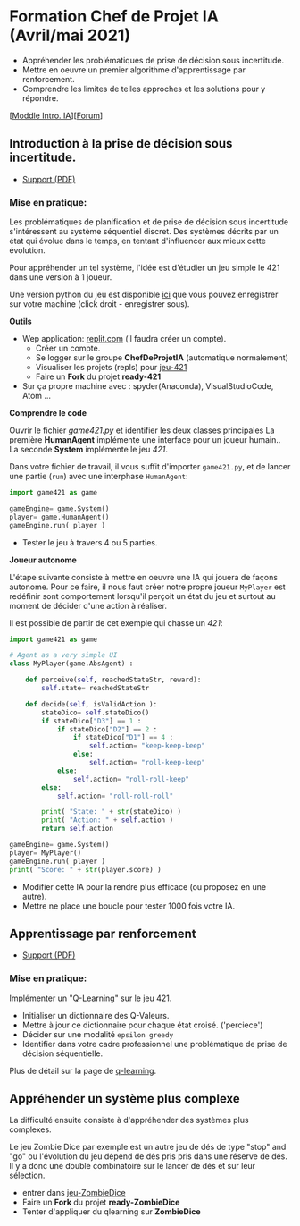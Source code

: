 # Formation Chef de Projet IA (Avril/mai 2021)

- Appréhender les problématiques de prise de décision sous incertitude.
- Mettre en oeuvre un premier algorithme d'apprentissage par renforcement.
- Comprendre les limites de telles approches et les solutions pour y répondre.


[[Moddle Intro. IA](https://ftlv.imt-lille-douai.fr/course/view.php?id=9&section=2)][[Forum](https://ftlv.imt-lille-douai.fr/mod/forum/view.php?id=715)]

## Introduction à la prise de décision sous incertitude.

- [Support (PDF)](https://raw.githubusercontent.com/ceri-num/module-DUU/master/notions/intro.pdf)

### Mise en pratique:

Les problématiques de planification et de prise de décision sous incertitude s'intéressent au système séquentiel discret.
Des systèmes décrits par un état qui évolue dans le temps, en tentant d'influencer aux mieux cette évolution.

Pour appréhender un tel système, l'idée est d'étudier un jeu simple le 421 dans une version à $1$ joueur.

Une version python du jeu est disponible [ici](https://raw.githubusercontent.com/ceri-num/module-DUU/master/codes/game421.py) que vous pouvez enregistrer sur votre machine (click droit - enregistrer sous).

**Outils**

- Wep application: [replit.com](https://replit.com/teams/join/pwhevmtommdkmcicakakdxtqprvuncig-ChefProjetIA21) (il faudra créer un compte).
  * Créer un compte.
  * Se logger sur le groupe **ChefDeProjetIA** (automatique normalement)
  * Visualiser les projets (repls) pour [jeu-421](https://replit.com/repls/@ChefProjetIA21/jeu-421)
  * Faire un **Fork** du projet **ready-421**
- Sur ça propre machine avec : spyder(Anaconda), VisualStudioCode, Atom ... 

**Comprendre le code**

Ouvrir le fichier *game421.py* et identifier les deux classes principales
La première **HumanAgent** implémente une interface pour un joueur humain..
La seconde **System** implémente le jeu *421*.

Dans votre fichier de travail, il vous suffit d'importer `game421.py`, et de lancer une partie (`run`) avec une interphase `HumanAgent`:

```python
import game421 as game

gameEngine= game.System()
player= game.HumanAgent()
gameEngine.run( player )
```

- Tester le jeu à travers 4 ou 5 parties.

**Joueur autonome**

L'étape suivante consiste à mettre en oeuvre une IA qui jouera de façons autonome. 
Pour ce faire, il nous faut créer notre propre joueur `MyPlayer` est redéfinir sont comportement lorsqu'il perçoit un état du jeu et surtout au moment de décider d'une action à réaliser.

Il est possible de partir de cet exemple qui chasse un *421*: 

```python
import game421 as game

# Agent as a very simple UI
class MyPlayer(game.AbsAgent) :

    def perceive(self, reachedStateStr, reward):
        self.state= reachedStateStr

    def decide(self, isValidAction ):
        stateDico= self.stateDico()
        if stateDico["D3"] == 1 :
            if stateDico["D2"] == 2 :
                if stateDico["D1"] == 4 :
                    self.action= "keep-keep-keep"
                else: 
                    self.action= "roll-keep-keep"
            else: 
                self.action= "roll-roll-keep"
        else: 
            self.action= "roll-roll-roll"

        print( "State: " + str(stateDico) )
        print( "Action: " + self.action )
        return self.action

gameEngine= game.System()
player= MyPlayer()
gameEngine.run( player )
print( "Score: " + str(player.score) )
```

- Modifier cette IA pour la rendre plus efficace (ou proposez en une autre).
- Mettre ne place une boucle pour tester 1000 fois votre IA.

## Apprentissage par renforcement

- [Support (PDF)](https://raw.githubusercontent.com/ceri-num/module-DUU/master/notions/reinforcement.pdf)

### Mise en pratique:

Implémenter un "Q-Learning" sur le jeu 421.

- Initialiser un dictionnaire des Q-Valeurs.
- Mettre à jour ce dictionnaire pour chaque état croisé. ('perciece')
- Décider sur une modalité `epsilon greedy`
- Identifier dans votre cadre professionnel une problématique de prise de décision séquentielle.

Plus de détail sur la page de [q-learning](./game421/q-learning.md).

## Appréhender un système plus complexe

La difficulté ensuite consiste à d'appréhender des systèmes plus complexes.

Le jeu Zombie Dice par exemple est un autre jeu de dés de type "stop" and "go" ou l'évolution du jeu dépend de dés pris pris dans une réserve de dés. Il y a donc une double combinatoire sur le lancer de dés et sur leur sélection. 

* entrer dans [jeu-ZombieDice](https://replit.com/repls/@ChefProjetIA21/jeu-ZombieDice)
* Faire un **Fork** du projet **ready-ZombieDice**
* Tenter d'appliquer du qlearning sur **ZombieDice**

<!--

### Retour sur l'apprentissage sur le 421

* [Q-Learning on 421](https://raw.githubusercontent.com/ceri-num/module-DUU/master/notions/qlearning421.pdf)

-->
